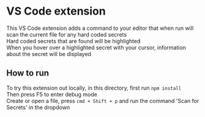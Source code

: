 # VS Code extension

This VS Code extension adds a command to your editor that when run will scan the current file for any hard coded secrets\
Hard coded secrets that are found will be highlighted\
When you hover over a highlighted secret with your cursor, information about the secret will be displayed



## How to run

To try this extension out locally, in this directory, first run `npm install`\
Then press F5 to enter debug mode\
Create or open a file, press `cmd + Shift + p` and run the command 'Scan for Secrets' in the dropdown
